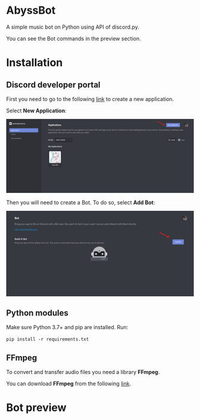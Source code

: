 # AbyssBot
A simple music bot on Python using API of discord.py.

You can see the Bot commands in the preview section.

# Installation

## Discord developer portal
First you need to go to the following [link](https://discord.com/developers/applications) to create a new application. 

Select **New Application**:

![](README_images/new_application.PNG)

Then you will need to create a Bot. To do so, select **Add Bot**:

![](README_images/add_bot.PNG)

## Python modules
Make sure Python 3.7+ and pip are installed. Run:

```pip install -r requirements.txt```

## FFmpeg
To convert and transfer audio files you need a library **FFmpeg**.

You can download **FFmpeg** from the following [link](https://ffmpeg.org/download.html).

# Bot preview
